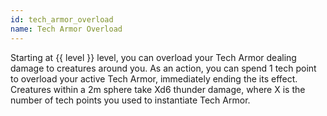 ```yaml
---
id: tech_armor_overload
name: Tech Armor Overload
---
```

Starting at {{ level }} level, you can overload your Tech Armor dealing damage to creatures around you. As an action, 
you can spend 1 tech point to overload your active Tech Armor, immediately ending the its effect. Creatures within a 2m 
sphere take Xd6 thunder damage, where X is the number of tech points you used to instantiate Tech Armor.
